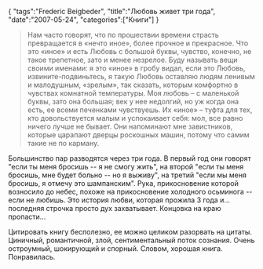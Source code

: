 {
    "tags":"Frederic Beigbeder",
    "title":"Любовь живет три года",
    "date":"2007-05-24",
    "categories":["Книги"]
}

> Нам часто говорят, что по прошествии времени страсть превращается в «нечто иное», более прочное и прекрасное. Что это «иное» и есть Любовь с большой буквы, чувство, конечно, не такое трепетное, зато и менее незрелое. Буду называть вещи своими именами: я это «иное» в гробу видал, если это Любовь, извините-подвиньтесь, я такую Любовь оставляю людям ленивым и малодушным, «зрелым», так сказать, которым комфортно в чувствах комнатной температуры. Моя любовь – с маленькой буквы, зато она большая; век у нее недолгий, но уж когда она есть, ее всеми печенками чувствуешь. Их «иное» – туфта для тех, кто довольствуется малым и успокаивает себя: мол, все равно ничего лучше не бывает. Они напоминают мне завистников, которые царапают дверцы роскошных машин, потому что самим такие не по карману.

Большинство пар разводятся через три года. В первый год они говорят "если ты меня бросишь -- я не смогу жить", на второй "если ты меня бросишь, мне будет больно -- но я выживу", на третий "если мы меня бросишь, я отмечу это шампанским". Рука, прикосновение которой возносило до небес, похоже на прикосновение холодного осьминога -- если не любишь. Это история любви, которая прожила 3 года и... последняя строчка просто дух захватывает. Концовка на краю пропасти...

Цитировать книгу бесполезно, ее можно целиком разорвать на цитаты. Циничный, романтичной, злой, сентиментальный поток сознания. Очень остроумный, шокирующий и спорный. Словом, хорошая книга. Понравилась.
